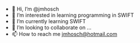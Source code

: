 - 👋 Hi, I’m @jmhosch
- 👀 I’m interested in learning programming in SWIFT
- 🌱 I’m currently learning SWIFT 
- 💞️ I’m looking to collaborate on ...
- 📫 How to reach me jmhosch@hotmail.com

<!---
jmhosch/jmhosch is a ✨ special ✨ repository because its `README.md` (this file) appears on your GitHub profile.
You can click the Preview link to take a look at your changes.
--->
